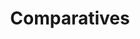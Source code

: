 ---
title: "Comparatives"
lang: "English"
year: "2020"
link: "bMDdwRSousQ"
slides: ""
authors: ['Milla Huuskonen']
tags: ['Debate']
layout: "workshop"
categories: ["workshops"]
---